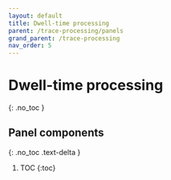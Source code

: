 ```yaml
---
layout: default
title: Dwell-time processing
parent: /trace-processing/panels
grand_parent: /trace-processing
nav_order: 5
---
```


# Dwell-time processing
{: .no_toc }

## Panel components
{: .no_toc .text-delta }

1. TOC
{:toc}



